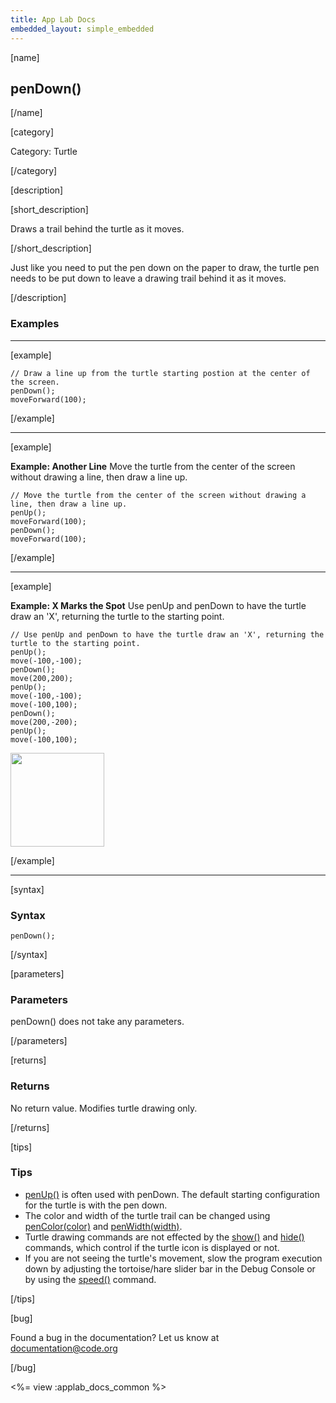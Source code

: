 ```yaml
---
title: App Lab Docs
embedded_layout: simple_embedded
---
```


[name]

## penDown()

[/name]


[category]

Category: Turtle

[/category]

[description]

[short_description]

Draws a trail behind the turtle as it moves.

[/short_description]

Just like you need to put the pen down on the paper to draw, the turtle pen needs to be put down to leave a drawing trail behind it as it moves.

[/description]

### Examples
____________________________________________________

[example]

```
// Draw a line up from the turtle starting postion at the center of the screen.
penDown();
moveForward(100);
```

[/example]

____________________________________________________

[example]

**Example: Another Line** Move the turtle from the center of the screen without drawing a line, then draw a line up.

```
// Move the turtle from the center of the screen without drawing a line, then draw a line up.
penUp();
moveForward(100);
penDown();
moveForward(100);
```

[/example]

____________________________________________________

[example]

**Example: X Marks the Spot** Use penUp and penDown to have the turtle draw an 'X', returning the turtle to the starting point.
 
```
// Use penUp and penDown to have the turtle draw an 'X', returning the turtle to the starting point.
penUp();
move(-100,-100);
penDown();
move(200,200);
penUp();
move(-100,-100);
move(-100,100);
penDown();
move(200,-200);
penUp();
move(-100,100);
```

<img src='https://images.code.org/146a196d93cc1520440ae1b1379d5c7f-image-1444486592202.gif' style='width: 150px;'> 

[/example]

____________________________________________________

[syntax]

### Syntax
```
penDown();
```

[/syntax]

[parameters]

### Parameters
penDown() does not take any parameters.

[/parameters]

[returns]

### Returns
No return value. Modifies turtle drawing only.

[/returns]

[tips]

### Tips
- [penUp()](/applab/docs/penUp) is often used with penDown. The default starting configuration for the turtle is with the pen down.
- The color and width of the turtle trail can be changed using [penColor(color)](/applab/docs/penColor) and [penWidth(width)](/applab/docs/penWidth).
- Turtle drawing commands are not effected by the [show()](/applab/docs/show) and [hide()](/applab/docs/hide) commands, which control if the turtle icon is displayed or not.
- If you are not seeing the turtle's movement, slow the program execution down by adjusting the tortoise/hare slider bar in the Debug Console or by using the [speed()](/applab/docs/speed) command.

[/tips]

[bug]

Found a bug in the documentation? Let us know at documentation@code.org

[/bug]

<%= view :applab_docs_common %>
